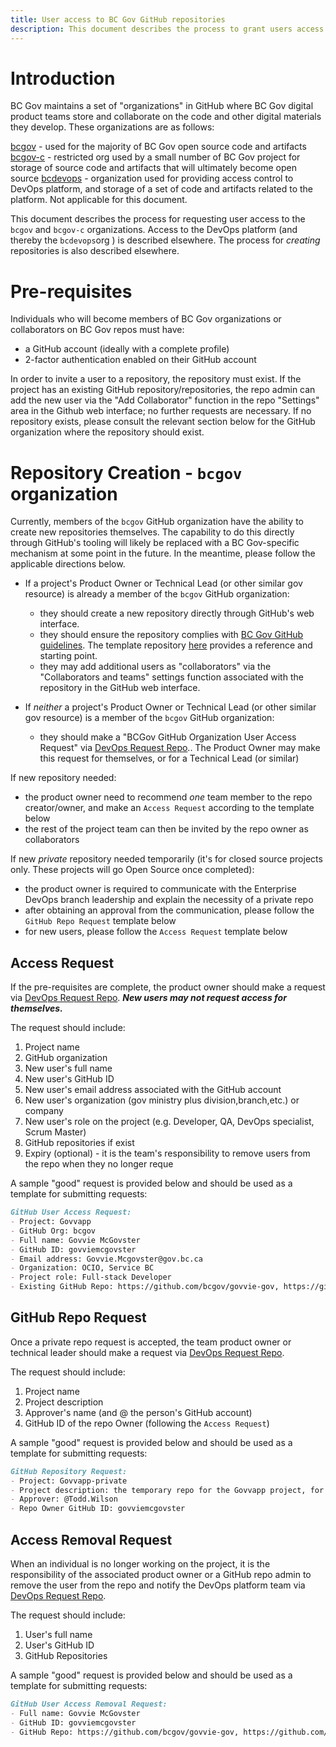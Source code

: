 ```yaml
---
title: User access to BC Gov GitHub repositories
description: This document describes the process to grant users access to BC Gov GitHub Repositories.
---
```


# Introduction

BC Gov maintains a set of "organizations" in GitHub where BC Gov digital product teams store and collaborate on the code and other digital materials they develop.  These organizations are as follows:

[bcgov](http://github.com/bcgov/) - used for the majority of BC Gov open source code and artifacts
[bcgov-c](http://github.com/bcgov-c/) - restricted org used by a small number of BC Gov project for storage of source code and artifacts that will ultimately become open source
[bcdevops](http://github.com/bcdevops/) - organization used for providing access control to DevOps platform, and storage of a set of code and artifacts related to the platform. Not applicable for this document.    

This document describes the process for requesting user access to the `bcgov` and `bcgov-c` organizations.  Access to the DevOps platform (and thereby the `bcdevops`org ) is described elsewhere. The process for *creating* repositories is also described elsewhere. 

# Pre-requisites

Individuals who will become members of BC Gov organizations or collaborators on BC Gov repos must have:

- a GitHub account (ideally with a complete profile)
- 2-factor authentication enabled on their GitHub account

In order to invite a user to a repository, the repository must exist. If the project has an existing GitHub repository/repositories, the repo admin can add the new user via the "Add Collaborator" function in the repo "Settings" area in the Github web interface; no further requests are necessary.  If no repository exists, please consult the relevant section below for the GitHub organization where the repository should exist. 

# Repository Creation - `bcgov` organization

Currently, members of the `bcgov` GitHub organization have the ability to create new repositories themselves.  The capability to do this directly through GitHub's tooling will likely be replaced with a BC Gov-specific mechanism at some point in the future.  In the meantime, please follow the applicable directions below.  

- If a project's Product Owner or Technical Lead (or other similar gov resource) is already a member of the `bcgov` GitHub organization:
    - they should create a new repository directly through GitHub's web interface. 
    - they should ensure the repository complies with [BC Gov GitHub guidelines](https://developer.gov.bc.ca/Code-Management/Introduction-To-Github-and-Gov). The template repository [here](https://github.com/BCDevOps/opendev-template) provides a reference and starting point.
    - they may add additional users as "collaborators" via the "Collaborators and teams" settings function associated with the repository in the GitHub web interface.  

- If *neither* a project's Product Owner or Technical Lead (or other similar gov resource) is a member of the `bcgov` GitHub organization:
    - they should make a "BCGov GitHub Organization User Access Request" via [DevOps Request Repo](https://github.com/bcgov/devops-request-records)..  The Product Owner may make this request for themselves, or for a Technical Lead (or similar)

If new repository needed:
- the product owner need to recommend *one* team member to the repo creator/owner, and make an `Access Request` according to the template below
- the rest of the project team can then be invited by the repo owner as collaborators

If new *private* repository needed temporarily (it's for closed source projects only. These projects will go Open Source once completed):
- the product owner is required to communicate with the Enterprise DevOps branch leadership and explain the necessity of a private repo
- after obtaining an approval from the communication, please follow the `GitHub Repo Request` template below
- for new users, please follow the `Access Request` template below


## Access Request

If the pre-requisites are complete, the product owner should make a request via [DevOps Request Repo](https://github.com/bcgov/devops-request-records).
***New users may not request access for themselves.***

The request should include:

1. Project name
1. GitHub organization
1. New user's full name
1. New user's GitHub ID
1. New user's email address associated with the GitHub account
1. New user's organization (gov ministry plus division,branch,etc.) or company
1. New user's role on the project (e.g. Developer, QA, DevOps specialist, Scrum Master)
1. GitHub repositories if exist
1. Expiry (optional) - it is the team's responsibility to remove users from the repo when they no longer reque 

A sample "good" request is provided below and should be used as a template for submitting requests:

```markdown
GitHub User Access Request:
- Project: Govvapp
- GitHub Org: bcgov
- Full name: Govvie McGovster
- GitHub ID: govviemcgovster
- Email address: Govvie.Mcgovster@gov.bc.ca
- Organization: OCIO, Service BC
- Project role: Full-stack Developer
- Existing GitHub Repo: https://github.com/bcgov/govvie-gov, https://github.com/bcgov/govviest-gov
```

## GitHub Repo Request

Once a private repo request is accepted, the team product owner or technical leader should make a request via [DevOps Request Repo](https://github.com/bcgov/devops-request-records).

The request should include:

1. Project name
1. Project description
1. Approver's name (and @ the person's GitHub account)
1. GitHub ID of the repo Owner (following the `Access Request`)

A sample "good" request is provided below and should be used as a template for submitting requests:

```markdown
GitHub Repository Request:
- Project: Govvapp-private
- Project description: the temporary repo for the Govvapp project, for bla
- Approver: @Todd.Wilson
- Repo Owner GitHub ID: govviemcgovster
```

## Access Removal Request

When an individual is no longer working on the project, it is the responsibility of the associated product owner or a GitHub repo admin to remove the user from the repo and notify the DevOps platform team via [DevOps Request Repo](https://github.com/bcgov/devops-request-records).

The request should include:

1. User's full name
1. User's GitHub ID
1. GitHub Repositories

A sample "good" request is provided below and should be used as a template for submitting requests:

```markdown
GitHub User Access Removal Request:
- Full name: Govvie McGovster
- GitHub ID: govviemcgovster
- GitHub Repo: https://github.com/bcgov/govvie-gov, https://github.com/bcgov/govviest-gov
```
